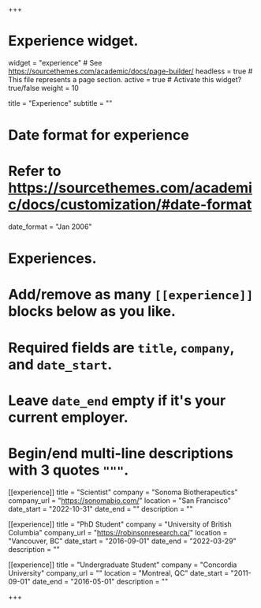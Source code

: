 +++
# Experience widget.
widget = "experience"  # See https://sourcethemes.com/academic/docs/page-builder/
headless = true  # This file represents a page section.
active = true  # Activate this widget? true/false
weight = 10

title = "Experience"
subtitle = ""

# Date format for experience
#   Refer to https://sourcethemes.com/academic/docs/customization/#date-format
date_format = "Jan 2006"

# Experiences.
#   Add/remove as many `[[experience]]` blocks below as you like.
#   Required fields are `title`, `company`, and `date_start`.
#   Leave `date_end` empty if it's your current employer.
#   Begin/end multi-line descriptions with 3 quotes `"""`.
[[experience]]
  title = "Scientist"
  company = "Sonoma Biotherapeutics"
  company_url = "https://sonomabio.com/"
  location = "San Francisco"
  date_start = "2022-10-31"
  date_end = ""
  description = ""

[[experience]]
  title = "PhD Student"
  company = "University of British Columbia"
  company_url = "https://robinsonresearch.ca/"
  location = "Vancouver, BC"
  date_start = "2016-09-01"
  date_end = "2022-03-29"
  description = ""

[[experience]]
  title = "Undergraduate Student"
  company = "Concordia University"
  company_url = ""
  location = "Montreal, QC"
  date_start = "2011-09-01"
  date_end = "2016-05-01"
  description = ""

+++